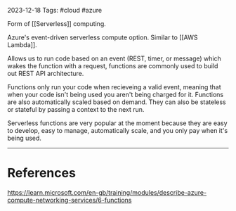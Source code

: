 2023-12-18
Tags: #cloud #azure

Form of [[Serverless]] computing.

Azure's event-driven serverless compute option. Similar to [[AWS Lambda]].

Allows us to run code based on an event (REST, timer, or message) which wakes the function with a request, functions are commonly used to build out REST API architecture. 

Functions only run your code when recieveing a valid event, meaning that when your code isn't being used you aren't being charged for it. Functions are also automatically scaled based on demand. They can also be stateless or stateful by passing a context to the next run.

Serverless functions are very popular at the moment because they are easy to develop, easy to manage, automatically scale, and you only pay when it's being used.


---
# References

https://learn.microsoft.com/en-gb/training/modules/describe-azure-compute-networking-services/6-functions